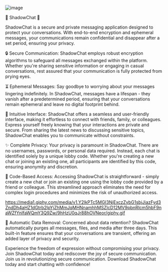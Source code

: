 
![image](https://github.com/ShadowChat/ShadowChat/assets/123836854/67fab491-d7cc-4494-ae8c-3407305139d7)

🌟 ShadowChat 🌟

ShadowChat is a secure and private messaging application designed to protect your conversations. With end-to-end encryption and ephemeral messages, your communications remain confidential and disappear after a set period, ensuring your privacy.

🔒 Secure Communication: ShadowChat employs robust encryption algorithms to safeguard all messages exchanged within the platform. Whether you're sharing sensitive information or engaging in casual conversations, rest assured that your communication is fully protected from prying eyes.

⏳ Ephemeral Messages: Say goodbye to worrying about your messages lingering indefinitely. In ShadowChat, messages have a lifespan - they vanish after a predetermined period, ensuring that your conversations remain ephemeral and leave no digital footprint behind.

💬 Intuitive Interface: ShadowChat offers a seamless and user-friendly interface, making it effortless to connect with friends, family, or colleagues. Express yourself freely knowing that your interactions are private and secure. From sharing the latest news to discussing sensitive topics, ShadowChat enables you to communicate without constraints.

✨ Complete Privacy: Your privacy is paramount in ShadowChat. There are no usernames, passwords, or personal data required. Instead, each chat is identified solely by a unique lobby code. Whether you're creating a new chat or joining an existing one, all participants are identified by this code, ensuring anonymity and discretion.

🔑 Code-Based Access: Accessing ShadowChat is straightforward - simply create a new chat or join an existing one using the lobby code provided by a friend or colleague. This streamlined approach eliminates the need for complex login procedures and minimizes the risk of unauthorized access.

https://media1.giphy.com/media/v1.Y2lkPTc5MGI3NjExczZybG1sbjJiazFyd3ZndDh4aHZ1dGtrb2lpYjZhMmJqMHNnamhhMSZlcD12MV9pbnRlcm5hbF9naWZfYnlfaWQmY3Q9Zw/9hHzU0qJr88hOVNeor/giphy.gif

📆 Automatic Data Removal: Concerned about data retention? ShadowChat automatically purges all messages, files, and media after three days. This built-in feature ensures that your conversations are transient, offering an added layer of privacy and security.

Experience the freedom of expression without compromising your privacy. Join ShadowChat today and rediscover the joy of secure communication.
Join us in revolutionizing secure communication. Download ShadowChat today and start chatting with confidence!
